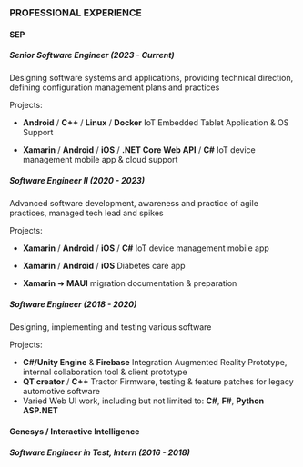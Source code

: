 
### PROFESSIONAL EXPERIENCE
#### SEP
##### Senior Software Engineer (2023 - Current) 

Designing software systems and applications, providing technical direction, defining configuration management plans and practices

Projects: 

- **Android** / **C++** / **Linux** / **Docker** IoT Embedded Tablet Application & OS Support


- **Xamarin** / **Android** / **iOS** / **.NET Core Web API** / **C#** IoT device management mobile app & cloud support


##### Software Engineer II (2020 - 2023) 

Advanced software development, awareness and practice of agile practices, managed tech lead and spikes

Projects: 

- **Xamarin** / **Android** / **iOS** / **C#** IoT device management mobile app

- **Xamarin** / **Android** / **iOS** Diabetes care app

- **Xamarin** ➜ **MAUI** migration documentation & preparation


##### Software Engineer (2018 - 2020)

Designing, implementing and testing various software 

Projects: 
* **C#/Unity Engine** & **Firebase** Integration Augmented Reality Prototype, internal collaboration tool & client prototype
* **QT creator** / **C++** Tractor Firmware, testing & feature patches for legacy automotive software 
* Varied Web UI work, including but not limited to:  **C#**, **F#**, **Python** **ASP.NET**

#### Genesys / Interactive Intelligence
##### Software Engineer in Test, Intern  (2016 - 2018) 